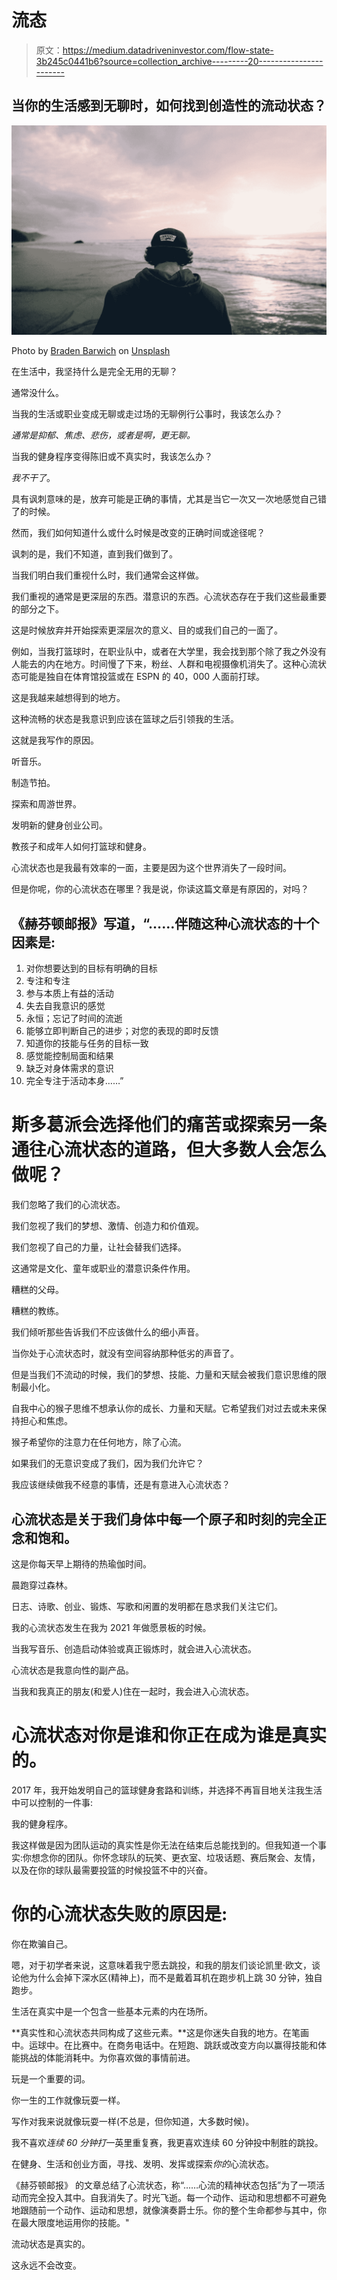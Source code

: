 # 流态

> 原文：<https://medium.datadriveninvestor.com/flow-state-3b245c0441b6?source=collection_archive---------20----------------------->

## 当你的生活感到无聊时，如何找到创造性的流动状态？

![](img/528f9c7e589d5fed7a624bfb6077d466.png)

Photo by [Braden Barwich](https://unsplash.com/@braden_barwich?utm_source=medium&utm_medium=referral) on [Unsplash](https://unsplash.com?utm_source=medium&utm_medium=referral)

在生活中，我坚持什么是完全无用的无聊？

通常没什么。

当我的生活或职业变成无聊或走过场的无聊例行公事时，我该怎么办？

*通常是抑郁、焦虑、悲伤，或者是啊，更无聊。*

当我的健身程序变得陈旧或不真实时，我该怎么办？

*我不干了*。

具有讽刺意味的是，放弃可能是正确的事情，尤其是当它一次又一次地感觉自己错了的时候。

然而，我们如何知道什么或什么时候是改变的正确时间或途径呢？

讽刺的是，我们不知道，直到我们做到了。

当我们明白我们重视什么时，我们通常会这样做。

我们重视的通常是更深层的东西。潜意识的东西。心流状态存在于我们这些最重要的部分之下。

这是时候放弃并开始探索更深层次的意义、目的或我们自己的一面了。

例如，当我打篮球时，在职业队中，或者在大学里，我会找到那个除了我之外没有人能去的内在地方。时间慢了下来，粉丝、人群和电视摄像机消失了。这种心流状态可能是独自在体育馆投篮或在 ESPN 的 40，000 人面前打球。

这是我越来越想得到的地方。

这种流畅的状态是我意识到应该在篮球之后引领我的生活。

这就是我写作的原因。

听音乐。

制造节拍。

探索和周游世界。

发明新的健身创业公司。

教孩子和成年人如何打篮球和健身。

心流状态也是我最有效率的一面，主要是因为这个世界消失了一段时间。

但是你呢，你的心流状态在哪里？我是说，你读这篇文章是有原因的，对吗？

## 《赫芬顿邮报》写道，“……伴随这种心流状态的十个因素是:

1.  对你想要达到的目标有明确的目标
2.  专注和专注
3.  参与本质上有益的活动
4.  失去自我意识的感觉
5.  永恒；忘记了时间的流逝
6.  能够立即判断自己的进步；对您的表现的即时反馈
7.  知道你的技能与任务的目标一致
8.  感觉能控制局面和结果
9.  缺乏对身体需求的意识
10.  完全专注于活动本身……”

# **斯多葛派会选择他们的痛苦或探索另一条通往心流状态的道路，但大多数人会怎么做呢？**

我们忽略了我们的心流状态。

我们忽视了我们的梦想、激情、创造力和价值观。

我们忽视了自己的力量，让社会替我们选择。

这通常是文化、童年或职业的潜意识条件作用。

糟糕的父母。

糟糕的教练。

我们倾听那些告诉我们不应该做什么的细小声音。

当你处于心流状态时，就没有空间容纳那种低劣的声音了。

但是当我们不流动的时候，我们的梦想、技能、力量和天赋会被我们意识思维的限制最小化。

自我中心的猴子思维不想承认你的成长、力量和天赋。它希望我们对过去或未来保持担心和焦虑。

猴子希望你的注意力在任何地方，除了心流。

如果我们的无意识变成了我们，因为我们允许它？

我应该继续做我不经意的事情，还是有意进入心流状态？

## 心流状态是关于我们身体中每一个原子和时刻的完全正念和饱和。

这是你每天早上期待的热瑜伽时间。

晨跑穿过森林。

日志、诗歌、创业、锻炼、写歌和闲置的发明都在恳求我们关注它们。

我的心流状态发生在我为 2021 年做愿景板的时候。

当我写音乐、创造启动体验或真正锻炼时，就会进入心流状态。

心流状态是我意向性的副产品。

当我和我真正的朋友(和爱人)住在一起时，我会进入心流状态。

# 心流状态对你是谁和你正在成为谁是真实的。

2017 年，我开始发明自己的篮球健身套路和训练，并选择不再盲目地关注我生活中可以控制的一件事:

我的健身程序。

我这样做是因为团队运动的真实性是你无法在结束后总能找到的。但我知道一个事实:你想念你的团队。你怀念球队的玩笑、更衣室、垃圾话题、赛后聚会、友情，以及在你的球队最需要投篮的时候投篮不中的兴奋。

# 你的心流状态失败的原因是:

你在欺骗自己。

嗯，对于初学者来说，这意味着我宁愿去跳投，和我的朋友们谈论凯里·欧文，谈论他为什么会掉下深水区(精神上)，而不是戴着耳机在跑步机上跳 30 分钟，独自跑步。

生活在真实中是一个包含一些基本元素的内在场所。

**真实性和心流状态共同构成了这些元素。**这是你迷失自我的地方。在笔画中。运球中。在比赛中。在商务电话中。在短跑、跳跃或改变方向以赢得技能和体能挑战的体能消耗中。为你喜欢做的事情前进。

玩是一个重要的词。

你一生的工作就像玩耍一样。

写作对我来说就像玩耍一样(不总是，但你知道，大多数时候)。

我不喜欢*连续 60 分钟打*一英里重复赛，我更喜欢连续 60 分钟投中制胜的跳投。

在健身、生活和创业方面，寻找、发明、发挥或探索*你的*心流状态。

《赫芬顿邮报》 的文章总结了心流状态，称“……心流的精神状态包括”为了一项活动而完全投入其中。自我消失了。时光飞逝。每一个动作、运动和思想都不可避免地跟随前一个动作、运动和思想，就像演奏爵士乐。你的整个生命都参与其中，你在最大限度地运用你的技能。"

流动状态是真实的。

这永远不会改变。